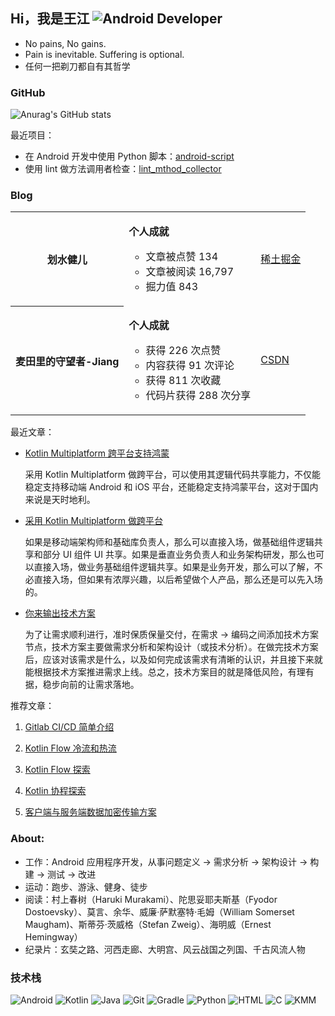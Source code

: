 
## Hi，我是王江 ![Android Developer](https://img.shields.io/badge/Android_Developer-green?style=flat&logo=android)

* No pains, No gains.
* Pain is inevitable. Suffering is optional.
* 任何一把剃刀都自有其哲学

### GitHub

![Anurag's GitHub stats](https://github-readme-stats.vercel.app/api?username=WJRye&bg_color=30,C2FFD8,465EFB&title_color=fff&text_color=fff)

最近项目：

- 在 Android 开发中使用 Python 脚本：[android-script](https://github.com/WJRye/android-script)
- 使用 lint 做方法调用者检查：[lint_mthod_collector](https://github.com/WJRye/lint_mthod_collector)

### Blog

<table style="width: 100%; border-collapse: collapse;">
    <tr>
        <th>
                <span style="font-weight:bold;">划水健儿</span>
        </th>
        <td>
        <p> <span style="font-weight:bold;">个人成就</span>
        <ul type="circle">
            <li>文章被点赞 134</li>
            <li>文章被阅读 16,797</li>
            <li>掘力值 843</li>
        </ul>
        </p>
    </td>
    <td> <a href="https://juejin.cn/user/2568903598027885/posts">稀土掘金</a> </td>

</tr>
   
<tr>
        <th>
           <span style="font-weight:bold;">麦田里的守望者-Jiang</span>
        </th>
    <td>
        <p> <span style="font-weight:bold;">个人成就</span>
        <ul type="circle">
            <li>获得 226 次点赞</li>
            <li>内容获得 91 次评论</li>
            <li>获得 811 次收藏</li>
            <li>代码片获得 288 次分享</li>
        </ul>
        </p>
    </td>
    <td> <a href="https://blog.csdn.net/wangjiang_qianmo?type=blog">CSDN</a></td>
</tr></table>

最近文章：
* [Kotlin Multiplatform 跨平台支持鸿蒙](https://juejin.cn/post/7379059228105621556)
   
   采用 Kotlin Multiplatform 做跨平台，可以使用其逻辑代码共享能力，不仅能稳定支持移动端 Android 和 iOS 平台，还能稳定支持鸿蒙平台，这对于国内来说是天时地利。

* [采用 Kotlin Multiplatform 做跨平台](https://juejin.cn/post/7375586227984711689)

   如果是移动端架构师和基础库负责人，那么可以直接入场，做基础组件逻辑共享和部分 UI 组件  UI 共享。如果是垂直业务负责人和业务架构研发，那么也可以直接入场，做业务基础组件逻辑共享。如果是业务开发，那么可以了解，不必直接入场，但如果有浓厚兴趣，以后希望做个人产品，那么还是可以先入场的。

* [你来输出技术方案](https://juejin.cn/post/7365003815508148265)

  为了让需求顺利进行，准时保质保量交付，在需求 → 编码之间添加技术方案节点，技术方案主要做需求分析和架构设计（或技术分析）。在做完技术方案后，应该对该需求是什么，以及如何完成该需求有清晰的认识，并且接下来就能根据技术方案推进需求上线。总之，技术方案目的就是降低风险，有理有据，稳步向前的让需求落地。


推荐文章：

1. [Gitlab CI/CD 简单介绍](https://juejin.cn/post/7236523661707624507)

2. [Kotlin Flow 冷流和热流](https://juejin.cn/post/7217601930917969957)

3. [Kotlin Flow 探索](https://juejin.cn/post/7187586519534829623)

4. [Kotlin 协程探索](https://juejin.cn/post/7184628421010391095)

5. [客户端与服务端数据加密传输方案](https://juejin.cn/post/7146386827522342948)

### About:

- 工作：Android 应用程序开发，从事问题定义 → 需求分析 → 架构设计 → 构建 → 测试 → 改进
- 运动：跑步、游泳、健身、徒步
- 阅读：村上春树（Haruki Murakami）、陀思妥耶夫斯基（Fyodor Dostoevsky）、莫言、余华、威廉·萨默塞特·毛姆（William Somerset Maugham)、斯蒂芬·茨威格（Stefan Zweig）、海明威（Ernest Hemingway）
- 纪录片：玄奘之路、河西走廊、大明宫、风云战国之列国、千古风流人物

### 技术栈

![Android](https://img.shields.io/badge/Android-Expert-green?style=for-the-badge&logo=android)
![Kotlin](https://img.shields.io/badge/Kotlin-Advanced-blue?style=for-the-badge&logo=kotlin)
![Java](https://img.shields.io/badge/Java-Advanced-blue?style=for-the-badge&logo=java)
![Git](https://img.shields.io/badge/Git-Advanced-blue?style=for-the-badge&logo=git)
![Gradle](https://img.shields.io/badge/Gradle-Advanced-blue?style=for-the-badge&logo=gradle)
![Python](https://img.shields.io/badge/Python-Intermediate-yellow?style=for-the-badge&logo=python)
![HTML](https://img.shields.io/badge/HTML-Intermediate-yellow?style=for-the-badge&logo=html5)
![C](https://img.shields.io/badge/C-Beginner-orange?style=for-the-badge&logo=c)
![KMM](https://img.shields.io/badge/KMM-Beginner-orange?style=for-the-badge&logo=kmm)


